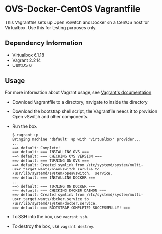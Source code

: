 # OVS-Docker-CentOS Vagrantfile

This Vagrantfile sets up Open vSwitch and Docker on a CentOS host for
Virtualbox. Use this for testing purposes only.

## Dependency Information
* Virtualbox 6.1.18
* Vagrant 2.2.14
* CentOS 8

## Usage

For more information about Vagrant usage, see 
[Vagrant's documentation](https://www.vagrantup.com/docs/)

* Download Vagrantfile to a directory, navigate to inside
the directory

* Download the bootstrap shell script, the Vagrantfile
needs it to provision Open vSwitch and other components.

* Run the box.
  ```shell
  $ vagrant up
  Bringing machine 'default' up with 'virtualbox' provider...
  ...
  ==> default: Complete!
  ==> default: === INSTALLING OVS ===
  ==> default: === CHECKING OVS VERSION ===
  ==> default: === TURNING ON OVS ===
  ==> default: Created symlink from /etc/systemd/system/multi-user.target.wants/openvswitch.service to /usr/lib/systemd/system/openvswitch.  service.
  ==> default: === INSTALLING DOCKER ===
  ...
  ==> default: === TURNING ON DOCKER ===
  ==> default: === CHECKING DOCKER DAEMON ===
  ==> default: Created symlink from /etc/systemd/system/multi-user.target.wants/docker.service to /usr/lib/systemd/system/docker.service.
  ==> default: === BOOTSTRAP COMPLETED SUCCESSFULLY! ===
  ```

* To SSH into the box, use `vagrant ssh`.
* To destroy the box, use `vagrant destroy`.

